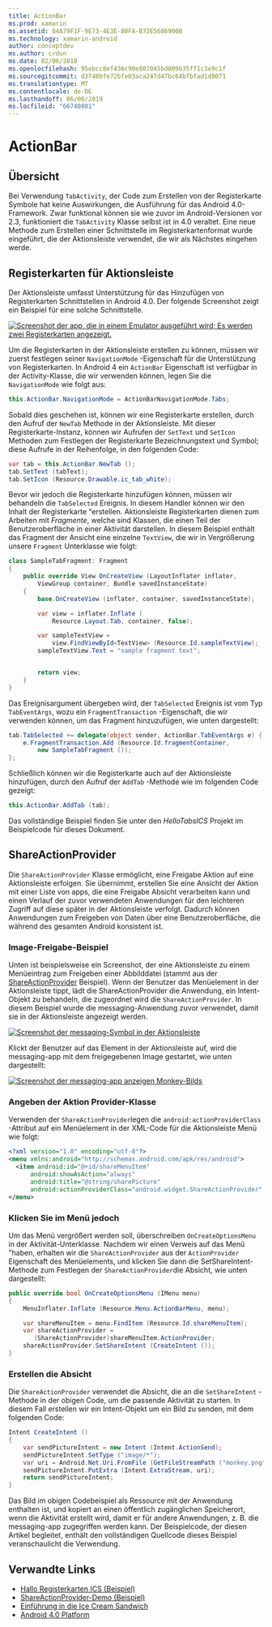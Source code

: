```yaml
---
title: ActionBar
ms.prod: xamarin
ms.assetid: 84A79F1F-9E73-4E3E-80FA-B72E5686900B
ms.technology: xamarin-android
author: conceptdev
ms.author: crdun
ms.date: 02/06/2018
ms.openlocfilehash: 95ebcc8ef436c90e807045bd009b35ff1c3e9c1f
ms.sourcegitcommit: d3f48bfe72bfe03aca247d47bc64bfbfad1d8071
ms.translationtype: MT
ms.contentlocale: de-DE
ms.lasthandoff: 06/06/2019
ms.locfileid: "66740801"
---
```

# <a name="actionbar"></a>ActionBar


## <a name="overview"></a>Übersicht

Bei Verwendung `TabActivity`, der Code zum Erstellen von der Registerkarte Symbole hat keine Auswirkungen, die Ausführung für das Android 4.0-Framework. Zwar funktional können sie wie zuvor im Android-Versionen vor 2.3, funktioniert die `TabActivity` Klasse selbst ist in 4.0 veraltet. Eine neue Methode zum Erstellen einer Schnittstelle im Registerkartenformat wurde eingeführt, die der Aktionsleiste verwendet, die wir als Nächstes eingehen werde.


## <a name="action-bar-tabs"></a>Registerkarten für Aktionsleiste

Der Aktionsleiste umfasst Unterstützung für das Hinzufügen von Registerkarten Schnittstellen in Android 4.0.
Der folgende Screenshot zeigt ein Beispiel für eine solche Schnittstelle.

[![Screenshot der app, die in einem Emulator ausgeführt wird; Es werden zwei Registerkarten angezeigt.](action-bar-images/25-actionbartabs.png)](action-bar-images/25-actionbartabs.png#lightbox)

Um die Registerkarten in der Aktionsleiste erstellen zu können, müssen wir zuerst festlegen seiner `NavigationMode` -Eigenschaft für die Unterstützung von Registerkarten. In Android 4 ein `ActionBar` Eigenschaft ist verfügbar in der Activity-Klasse, die wir verwenden können, legen Sie die `NavigationMode` wie folgt aus:

```csharp
this.ActionBar.NavigationMode = ActionBarNavigationMode.Tabs;
```

Sobald dies geschehen ist, können wir eine Registerkarte erstellen, durch den Aufruf der `NewTab` Methode in der Aktionsleiste. Mit dieser Registerkarte-Instanz, können wir Aufrufen der `SetText` und `SetIcon` Methoden zum Festlegen der Registerkarte Bezeichnungstext und Symbol; diese Aufrufe in der Reihenfolge, in den folgenden Code:

```csharp
var tab = this.ActionBar.NewTab ();
tab.SetText (tabText);
tab.SetIcon (Resource.Drawable.ic_tab_white);
```

Bevor wir jedoch die Registerkarte hinzufügen können, müssen wir behandeln die `TabSelected` Ereignis. In diesem Handler können wir den Inhalt der Registerkarte "erstellen. Aktionsleiste Registerkarten dienen zum Arbeiten mit *Fragmente*, welche sind Klassen, die einen Teil der Benutzeroberfläche in einer Aktivität darstellen. In diesem Beispiel enthält das Fragment der Ansicht eine einzelne `TextView`, die wir in Vergrößerung unsere `Fragment` Unterklasse wie folgt:

```csharp
class SampleTabFragment: Fragment
{           
    public override View OnCreateView (LayoutInflater inflater,
        ViewGroup container, Bundle savedInstanceState)
    {
        base.OnCreateView (inflater, container, savedInstanceState);

        var view = inflater.Inflate (
            Resource.Layout.Tab, container, false);

        var sampleTextView =
            view.FindViewById<TextView> (Resource.Id.sampleTextView);            
        sampleTextView.Text = "sample fragment text";


        return view;
    }
}
```

Das Ereignisargument übergeben wird, der `TabSelected` Ereignis ist vom Typ `TabEventArgs`, wozu ein `FragmentTransaction` -Eigenschaft, die wir verwenden können, um das Fragment hinzuzufügen, wie unten dargestellt:

```csharp
tab.TabSelected += delegate(object sender, ActionBar.TabEventArgs e) {             
    e.FragmentTransaction.Add (Resource.Id.fragmentContainer,
        new SampleTabFragment ());
};
```

Schließlich können wir die Registerkarte auch auf der Aktionsleiste hinzufügen, durch den Aufruf der `AddTab` -Methode wie im folgenden Code gezeigt:

```csharp
this.ActionBar.AddTab (tab);
```

Das vollständige Beispiel finden Sie unter den *HelloTabsICS* Projekt im Beispielcode für dieses Dokument.


## <a name="shareactionprovider"></a>ShareActionProvider

Die `ShareActionProvider` Klasse ermöglicht, eine Freigabe Aktion auf eine Aktionsleiste erfolgen. Sie übernimmt, erstellen Sie eine Ansicht der Aktion mit einer Liste von apps, die eine Freigabe Absicht verarbeiten kann und einen Verlauf der zuvor verwendeten Anwendungen für den leichteren Zugriff auf diese später in der Aktionsleiste verfolgt. Dadurch können Anwendungen zum Freigeben von Daten über eine Benutzeroberfläche, die während des gesamten Android konsistent ist.


### <a name="image-sharing-example"></a>Image-Freigabe-Beispiel

Unten ist beispielsweise ein Screenshot, der eine Aktionsleiste zu einem Menüeintrag zum Freigeben einer Abbilddatei (stammt aus der [ShareActionProvider](https://developer.xamarin.com/samples/monodroid/ShareActionProviderDemo/) Beispiel). Wenn der Benutzer das Menüelement in der Aktionsleiste tippt, lädt die ShareActionProvider die Anwendung, ein Intent-Objekt zu behandeln, die zugeordnet wird die `ShareActionProvider`. In diesem Beispiel wurde die messaging-Anwendung zuvor verwendet, damit sie in der Aktionsleiste angezeigt werden.

[![Screenshot der messaging-Symbol in der Aktionsleiste](action-bar-images/09-shareactionprovider.png)](action-bar-images/09-shareactionprovider.png#lightbox)


Klickt der Benutzer auf das Element in der Aktionsleiste auf, wird die messaging-app mit dem freigegebenen Image gestartet, wie unten dargestellt:

[![Screenshot der messaging-app anzeigen Monkey-Bilds](action-bar-images/10-messagewithimage.png)](action-bar-images/10-messagewithimage.png#lightbox)


### <a name="specifying-the-action-provider-class"></a>Angeben der Aktion Provider-Klasse

Verwenden der `ShareActionProvider`legen die `android:actionProviderClass` -Attribut auf ein Menüelement in der XML-Code für die Aktionsleiste Menü wie folgt:

```xml
<?xml version="1.0" encoding="utf-8"?>
<menu xmlns:android="http://schemas.android.com/apk/res/android">
  <item android:id="@+id/shareMenuItem"
      android:showAsAction="always"
      android:title="@string/sharePicture"
      android:actionProviderClass="android.widget.ShareActionProvider" />
</menu>
```


### <a name="inflating-the-menu"></a>Klicken Sie im Menü jedoch

Um das Menü vergrößert werden soll, überschreiben `OnCreateOptionsMenu` in der Aktivität-Unterklasse. Nachdem wir einen Verweis auf das Menü "haben, erhalten wir die `ShareActionProvider` aus der `ActionProvider` Eigenschaft des Menüelements, und klicken Sie dann die SetShareIntent-Methode zum Festlegen der `ShareActionProvider`die Absicht, wie unten dargestellt:

```csharp
public override bool OnCreateOptionsMenu (IMenu menu)
{
    MenuInflater.Inflate (Resource.Menu.ActionBarMenu, menu);       

    var shareMenuItem = menu.FindItem (Resource.Id.shareMenuItem);           
    var shareActionProvider =
       (ShareActionProvider)shareMenuItem.ActionProvider;
    shareActionProvider.SetShareIntent (CreateIntent ());
}
```


### <a name="creating-the-intent"></a>Erstellen die Absicht

Die `ShareActionProvider` verwendet die Absicht, die an die `SetShareIntent` -Methode in der obigen Code, um die passende Aktivität zu starten. In diesem Fall erstellen wir ein Intent-Objekt um ein Bild zu senden, mit dem folgenden Code:

```csharp
Intent CreateIntent ()
{  
    var sendPictureIntent = new Intent (Intent.ActionSend);
    sendPictureIntent.SetType ("image/*");
    var uri = Android.Net.Uri.FromFile (GetFileStreamPath ("monkey.png"));          
    sendPictureIntent.PutExtra (Intent.ExtraStream, uri);
    return sendPictureIntent;
}
```

Das Bild im obigen Codebeispiel als Ressource mit der Anwendung enthalten ist, und kopiert an einen öffentlich zugänglichen Speicherort, wenn die Aktivität erstellt wird, damit er für andere Anwendungen, z. B. die messaging-app zugegriffen werden kann. Der Beispielcode, der diesen Artikel begleitet, enthält den vollständigen Quellcode dieses Beispiel veranschaulicht die Verwendung.



## <a name="related-links"></a>Verwandte Links

- [Hallo Registerkarten ICS (Beispiel)](https://developer.xamarin.com/samples/monodroid/HelloTabsICS/)
- [ShareActionProvider-Demo (Beispiel)](https://developer.xamarin.com/samples/monodroid/ShareActionProviderDemo/)
- [Einführung in die Ice Cream Sandwich](http://www.android.com/about/ice-cream-sandwich/)
- [Android 4.0 Platform](https://developer.android.com/sdk/android-4.0.html)
